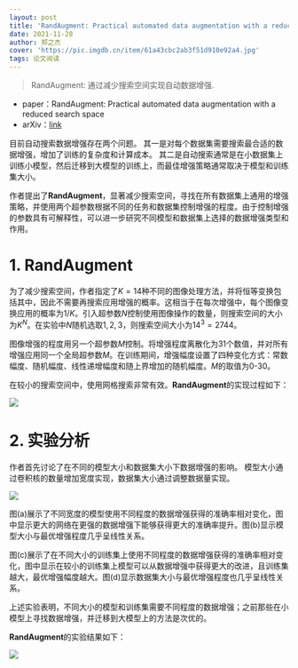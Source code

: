 ```yaml
---
layout: post
title: 'RandAugment: Practical automated data augmentation with a reduced search space'
date: 2021-11-28
author: 郑之杰
cover: 'https://pic.imgdb.cn/item/61a43cbc2ab3f51d910e92a4.jpg'
tags: 论文阅读
---
```


> RandAugment: 通过减少搜索空间实现自动数据增强.

- paper：RandAugment: Practical automated data augmentation with a reduced search space
- arXiv：[link](https://arxiv.org/abs/1909.13719)

目前自动搜索数据增强存在两个问题。
其一是对每个数据集需要搜索最合适的数据增强，增加了训练的复杂度和计算成本。
其二是自动搜索通常是在小数据集上训练小模型，然后迁移到大模型的训练上，而最佳增强策略通常取决于模型和训练集大小。

作者提出了**RandAugment**，显著减少搜索空间，寻找在所有数据集上通用的增强策略，并使用两个超参数根据不同的任务和数据集控制增强的程度。由于控制增强的参数具有可解释性，可以进一步研究不同模型和数据集上选择的数据增强类型和作用。


# 1. RandAugment
为了减少搜索空间，作者指定了$K=14$种不同的图像处理方法，并将恒等变换包括其中，因此不需要再搜索应用增强的概率。这相当于在每次增强中，每个图像变换应用的概率为$1/K$。引入超参数$N$控制使用图像操作的数量，则搜索空间的大小为$K^N$。在实验中$N$随机选取$1,2,3$，则搜索空间大小为$14^3=2744$。

图像增强的程度用另一个超参数$M$控制。将增强程度离散化为$31$个数值，并对所有增强应用同一个全局超参数$M$。在训练期间，增强幅度设置了四种变化方式：常数幅度、随机幅度、线性递增幅度和随上界增加的随机幅度。$M$的取值为$0$-$30$。

在较小的搜索空间中，使用网格搜索非常有效。**RandAugment**的实现过程如下：

![](https://pic.imgdb.cn/item/61a4434e2ab3f51d9111bd82.jpg)

# 2. 实验分析
作者首先讨论了在不同的模型大小和数据集大小下数据增强的影响。
模型大小通过卷积核的数量增加宽度实现，数据集大小通过调整数据量实现。

![](https://pic.imgdb.cn/item/61a595092ab3f51d919e8f1f.jpg)

图(a)展示了不同宽度的模型使用不同程度的数据增强获得的准确率相对变化，图中显示更大的网络在更强的数据增强下能够获得更大的准确率提升。图(b)显示模型大小与最优增强程度几乎呈线性关系。

图(c)展示了在不同大小的训练集上使用不同程度的数据增强获得的准确率相对变化，图中显示在较小的训练集上模型可以从数据增强中获得更大的改进，且训练集越大，最优增强幅度越大。图(d)显示数据集大小与最优增强程度也几乎呈线性关系。

上述实验表明，不同大小的模型和训练集需要不同程度的数据增强；之前那些在小模型上寻找数据增强，并迁移到大模型上的方法是次优的。

**RandAugment**的实验结果如下：

![](https://pic.imgdb.cn/item/61a5fc822ab3f51d91f41503.jpg)